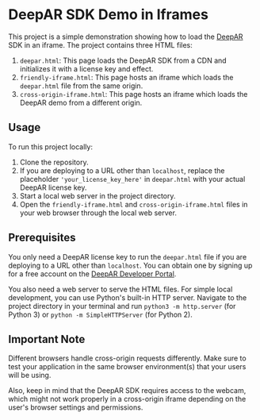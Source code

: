 # DeepAR SDK Demo in Iframes

This project is a simple demonstration showing how to load the [DeepAR](https://www.deepar.ai/) SDK in an iframe. The project contains three HTML files:

1. `deepar.html`: This page loads the DeepAR SDK from a CDN and initializes it with a license key and effect.
2. `friendly-iframe.html`: This page hosts an iframe which loads the `deepar.html` file from the same origin.
3. `cross-origin-iframe.html`: This page hosts an iframe which loads the DeepAR demo from a different origin.

## Usage

To run this project locally:

1. Clone the repository.
2. If you are deploying to a URL other than `localhost`, replace the placeholder `'your_license_key_here'` in `deepar.html` with your actual DeepAR license key.
3. Start a local web server in the project directory.
4. Open the `friendly-iframe.html` and `cross-origin-iframe.html` files in your web browser through the local web server.

## Prerequisites

You only need a DeepAR license key to run the `deepar.html` file if you are deploying to a URL other than `localhost`. You can obtain one by signing up for a free account on the [DeepAR Developer Portal](https://developer.deepar.ai/).

You also need a web server to serve the HTML files. For simple local development, you can use Python's built-in HTTP server. Navigate to the project directory in your terminal and run `python3 -m http.server` (for Python 3) or `python -m SimpleHTTPServer` (for Python 2).

## Important Note

Different browsers handle cross-origin requests differently. Make sure to test your application in the same browser environment(s) that your users will be using.

Also, keep in mind that the DeepAR SDK requires access to the webcam, which might not work properly in a cross-origin iframe depending on the user's browser settings and permissions.
